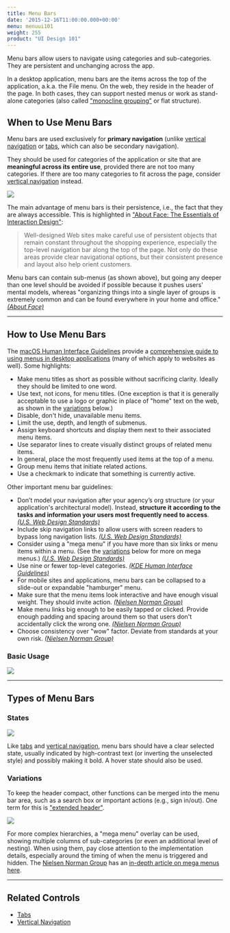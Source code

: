 ```yaml
---
title: Menu Bars
date: '2015-12-16T11:00:00.000+00:00'
menu: menuui101
weight: 255
product: "UI Design 101"
---
```


Menu bars allow users to navigate using categories and sub-categories. They are persistent and unchanging across the app.<!--more-->

In a desktop application, menu bars are the items across the top of the application, a.k.a. the File menu. On the web, they reside in the header of the page. In both cases, they can support nested menus or work as stand-alone categories (also called ["monocline grouping"](http://blog.scnay.com/2009/09/10/monocline-grouping/) or flat structure).

## When to Use Menu Bars

Menu bars are used exclusively for **primary navigation** (unlike [vertical navigation](../verticalnavigation/) or [tabs](../tabs/), which can also be secondary navigation).

They should be used for categories of the application or site that are **meaningful across its entire use**, provided there are not too many categories. If there are too many categories to fit across the page, consider [vertical navigation](../verticalnavigation/) instead.

![](//media.balsamiq.com/img/support/tutorials/ui101/marinelayer-menubar.png)

The main advantage of menu bars is their persistence, i.e., the fact that they are always accessible. This is highlighted in ["About Face: The Essentials of Interaction Design"](https://www.amazon.com/About-Face-Essentials-Interaction-Design/dp/1118766571/):

> Well-designed Web sites make careful use of persistent objects that remain constant throughout the shopping experience, especially the top-level navigation bar along the top of the page. Not only do these areas provide clear navigational options, but their consistent presence and layout also help orient customers.

Menu bars can contain sub-menus (as shown above), but going any deeper than one level should be avoided if possible because it pushes users' mental models, whereas "organizing things into a single layer of groups is extremely common and can be found everywhere in your home and office." [*(About Face)*](https://www.amazon.com/About-Face-Essentials-Interaction-Design/dp/1118766571/)

---

## How to Use Menu Bars

The [macOS Human Interface Guidelines](https://developer.apple.com/macos/human-interface-guidelines/) provide a [comprehensive guide to using menus in desktop applications](https://developer.apple.com/macos/human-interface-guidelines/menus/menu-anatomy/) (many of which apply to websites as well). Some highlights:


* Make menu titles as short as possible without sacrificing clarity. Ideally they should be limited to one word.
* Use text, not icons, for menu titles. (One exception is that it is generally acceptable to use a logo or graphic in place of "home" text on the web, as shown in the [variations](#variations) below.)
* Disable, don't hide, unavailable menu items.
* Limit the use, depth, and length of submenus.
* Assign keyboard shortcuts and display them next to their associated menu items.
* Use separator lines to create visually distinct groups of related menu items.
* In general, place the most frequently used items at the top of a menu.
* Group menu items that initiate related actions.
* Use a checkmark to indicate that something is currently active.


Other important menu bar guidelines:

* Don’t model your navigation after your agency’s org structure (or your application's architectural model). Instead, **structure it according to the tasks and information your users most frequently need to access**. [*(U.S. Web Design Standards)*](https://standards.usa.gov/components/headers/)
* Include skip navigation links to allow users with screen readers to bypass long navigation lists. [*(U.S. Web Design Standards)*](https://standards.usa.gov/components/headers/)
* Consider using a "mega menu" if you have more than six links or menu items within a menu. (See the [variations](#variations) below for more on mega menus.) [*(U.S. Web Design Standards)*](https://standards.usa.gov/components/headers/)
* Use nine or fewer top-level categories. [*(KDE Human Interface Guidelines)*](https://community.kde.org/KDE_Visual_Design_Group/HIG/Menu_Bar)
* For mobile sites and applications, menu bars can be collapsed to a slide-out or expandable "hamburger" menu.
* Make sure that the menu items look interactive and have enough visual weight. They should invite action. [*(Nielsen Norman Group)*](https://www.nngroup.com/articles/menu-design/)
* Make menu links big enough to be easily tapped or clicked. Provide enough padding and spacing around them so that users don't accidentally click the wrong one. [*(Nielsen Norman Group)*](https://www.nngroup.com/articles/menu-design/)
* Choose consistency over "wow" factor. Deviate from standards at your own risk. [*(Nielsen Norman Group)*](https://www.nngroup.com/articles/menu-design/)


### Basic Usage

![](//media.balsamiq.com/img/support/tutorials/ui101/menubars.png)

---

## Types of Menu Bars

### States

![](//media.balsamiq.com/img/support/tutorials/ui101/menubar-states.png)

Like [tabs](../tabs/#types-of-tabs) and [vertical navigation](../verticalnavigation/), menu bars should have a clear selected state, usually indicated by high-contrast text (or inverting the unselected style) and possibly making it bold. A hover state should also be used.


### Variations

To keep the header compact, other functions can be merged into the menu bar area, such as a search box or important actions (e.g., sign in/out). One term for this is ["extended header"](https://standards.usa.gov/components/headers/#extended).

![](//media.balsamiq.com/img/support/tutorials/ui101/menubar-variations.png)

For more complex hierarchies, a "mega menu" overlay can be used, showing multiple columns of sub-categories (or even an additional level of nesting). When using them, pay close attention to the implementation details, especially around the timing of when the menu is triggered and hidden. The [Nielsen Norman Group](https://www.nngroup.com/) has an [in-depth article on mega menus here](https://www.nngroup.com/articles/mega-menus-work-well/).

---

## Related Controls

* [Tabs](../tabs/)
* [Vertical Navigation](../verticalnavigation/)

